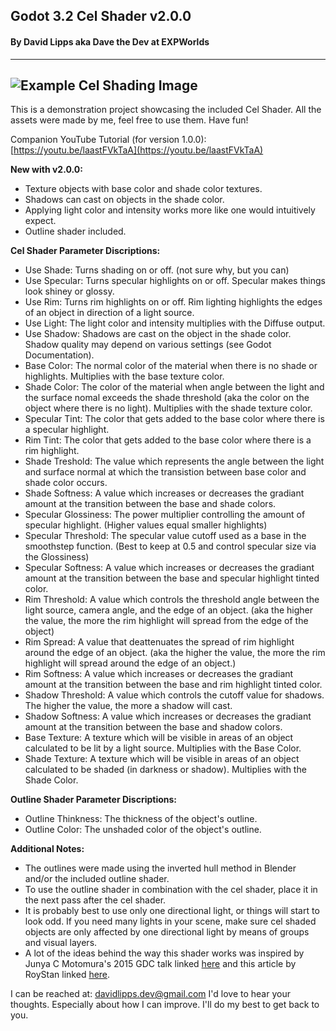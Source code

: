 ## Godot 3.2 Cel Shader v2.0.0
#### By David Lipps aka Dave the Dev at EXPWorlds
---
![Example Cel Shading Image](preview.png)
---
This is a demonstration project showcasing the included Cel Shader. All the assets were made by me, feel free to use them. Have fun!

Companion YouTube Tutorial (for version 1.0.0): [https://youtu.be/laastFVkTaA](https://youtu.be/laastFVkTaA)

**New with v2.0.0:**
- Texture objects with base color and shade color textures.
- Shadows can cast on objects in the shade color.
- Applying light color and intensity works more like one would intuitively expect.
- Outline shader included.

**Cel Shader Parameter Discriptions:**
- Use Shade: Turns shading on or off. (not sure why, but you can)
- Use Specular: Turns specular highlights on or off. Specular makes things look shiney or glossy.
- Use Rim: Turns rim highlights on or off. Rim lighting highlights the edges of an object in direction of a light source.
- Use Light: The light color and intensity multiplies with the Diffuse output.
- Use Shadow: Shadows are cast on the object in the shade color. Shadow quality may depend on various settings (see Godot Documentation).
- Base Color: The normal color of the material when there is no shade or highlights. Multiplies with the base texture color.
- Shade Color: The color of the material when angle between the light and the surface nomal exceeds the shade threshold (aka the color on the object where there is no light). Multiplies with the shade texture color.
- Specular Tint: The color that gets added to the base color where there is a specular highlight.
- Rim Tint: The color that gets added to the base color where there is a rim highlight.
- Shade Treshold: The value which represents the angle between the light and surface normal at which the transistion between base color and shade color occurs.
- Shade Softness: A value which increases or decreases the gradiant amount at the transition between the base and shade colors.
- Specular Glossiness: The power multiplier controlling the amount of specular highlight. (Higher values equal smaller highlights)
- Specular Threshold: The specular value cutoff used as a base in the smoothstep function. (Best to keep at 0.5 and control specular size via the Glossiness) 
- Specular Softness: A value which increases or decreases the gradiant amount at the transition between the base and specular highlight tinted color.
- Rim Threshold: A value which controls the threshold angle between the light source, camera angle, and the edge of an object. (aka the higher the value, the more the rim highlight will spread from the edge of the object)
- Rim Spread: A value that deattenuates the spread of rim highlight around the edge of an object. (aka the higher the value, the more the rim highlight will spread around the edge of an object.)
- Rim Softness: A value which increases or decreases the gradiant amount at the transition between the base and rim highlight tinted color.
- Shadow Threshold: A value which controls the cutoff value for shadows. The higher the value, the more a shadow will cast.
- Shadow Softness: A value which increases or decreases the gradiant amount at the transition between the base and shadow colors.
- Base Texture: A texture which will be visible in areas of an object calculated to be lit by a light source. Multiplies with the Base Color.
- Shade Texture: A texture which will be visible in areas of an object calculated to be shaded (in darkness or shadow). Multiplies with the Shade Color.

**Outline Shader Parameter Discriptions:**
- Outline Thinkness: The thickness of the object's outline.
- Outline Color: The unshaded color of the object's outline.

**Additional Notes:**
- The outlines were made using the inverted hull method in Blender and/or the included outline shader.
- To use the outline shader in combination with the cel shader, place it in the next pass after the cel shader.
- It is probably best to use only one directional light, or things will start to look odd. If you need many lights in your scene, make sure cel shaded objects are only affected by one directional light by means of groups and visual layers. 
- A lot of the ideas behind the way this shader works was inspired by Junya C Motomura's 2015 GDC talk linked [here](https://www.youtube.com/watch?v=yhGjCzxJV3E&t=981s) and this article by RoyStan linked [here](https://roystan.net/articles/toon-shader.html).

I can be reached at: davidlipps.dev@gmail.com
I'd love to hear your thoughts. Especially about how I can improve. I'll do my best to get back to you.